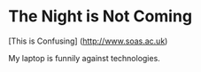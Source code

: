 # The Night is Not Coming

[This is Confusing] (http://www.soas.ac.uk)

My laptop is funnily against technologies.
